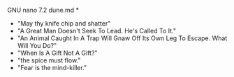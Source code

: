  GNU nano 7.2                                                                                                                                            dune.md *                                                                                                                                                    
- "May thy knife chip and shatter"
- "A Great Man Doesn't Seek To Lead. He's Called To It."
- "An Animal Caught In A Trap Will Gnaw Off Its Own Leg To Escape. What Will You Do?"
- "When Is A Gift Not A Gift?"
- "the spice must flow."
- "Fear is the mind-killer."
